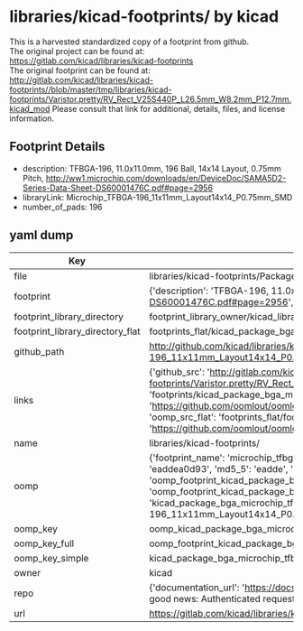 # libraries/kicad-footprints/ by kicad  
This is a harvested standardized copy of a footprint from github.  
The original project can be found at:  
https://gitlab.com/kicad/libraries/kicad-footprints  
The original footprint can be found at:
http://gitlab.com/kicad/libraries/kicad-footprints//blob/master/tmp/libraries/kicad-footprints/Varistor.pretty/RV_Rect_V25S440P_L26.5mm_W8.2mm_P12.7mm.kicad_mod
Please consult that link for additional, details, files, and license information.  
## Footprint Details
* description: TFBGA-196, 11.0x11.0mm, 196 Ball, 14x14 Layout, 0.75mm Pitch, http://ww1.microchip.com/downloads/en/DeviceDoc/SAMA5D2-Series-Data-Sheet-DS60001476C.pdf#page=2956  
* libraryLink: Microchip_TFBGA-196_11x11mm_Layout14x14_P0.75mm_SMD  
* number_of_pads: 196  
## yaml dump  
| Key | Value |  
| --- | --- |  
| file | libraries/kicad-footprints/Package_BGA.pretty/Microchip_TFBGA-196_11x11mm_Layout14x14_P0.75mm_SMD.kicad_mod |  
| footprint | {'description': 'TFBGA-196, 11.0x11.0mm, 196 Ball, 14x14 Layout, 0.75mm Pitch, http://ww1.microchip.com/downloads/en/DeviceDoc/SAMA5D2-Series-Data-Sheet-DS60001476C.pdf#page=2956', 'libraryLink': 'Microchip_TFBGA-196_11x11mm_Layout14x14_P0.75mm_SMD', 'number_of_pads': 196} |  
| footprint_library_directory | footprint_library_owner/kicad_libraries/kicad-footprints/ |  
| footprint_library_directory_flat | footprints_flat/kicad_package_bga_microchip_tfbga_196_11x11mm_layout14x14_p0_75mm_smd/working |  
| github_path | http://github.com/kicad/libraries/kicad-footprints//blob/master/tmp/libraries/kicad-footprints/Package_BGA.pretty/Microchip_TFBGA-196_11x11mm_Layout14x14_P0.75mm_SMD.kicad_mod |  
| links | {'github_src': 'http://gitlab.com/kicad/libraries/kicad-footprints//blob/master/tmp/libraries/kicad-footprints/Varistor.pretty/RV_Rect_V25S440P_L26.5mm_W8.2mm_P12.7mm.kicad_mod', 'github_src_repo': 'https://gitlab.com/kicad/libraries/kicad-footprints', 'oomp_bot': 'footprints/kicad_package_bga_microchip_tfbga_196_11x11mm_layout14x14_p0_75mm_smd/working', 'oomp_bot_github': 'https://github.com/oomlout/oomlout_oomp_footprint_bot/tree/main/footprints/kicad_package_bga_microchip_tfbga_196_11x11mm_layout14x14_p0_75mm_smd/working', 'oomp_src_flat': 'footprints_flat/footprints_flat/kicad_package_bga_microchip_tfbga_196_11x11mm_layout14x14_p0_75mm_smd/working', 'oomp_src_flat_github': 'https://github.com/oomlout/oomlout_oomp_footprint_src/tree/main/footprints_flat/kicad_package_bga_microchip_tfbga_196_11x11mm_layout14x14_p0_75mm_smd/working'} |  
| name | libraries/kicad-footprints/ |  
| oomp | {'footprint_name': 'microchip_tfbga_196_11x11mm_layout14x14_p0_75mm_smd', 'library_name': 'package_bga', 'md5': 'eaddea0d93f9fb936661867376fa2716', 'md5_10': 'eaddea0d93', 'md5_5': 'eadde', 'md5_6': 'eaddea', 'oomp_key': 'oomp_kicad_package_bga_microchip_tfbga_196_11x11mm_layout14x14_p0_75mm_smd', 'oomp_key_extra': 'oomp_footprint_kicad_package_bga_microchip_tfbga_196_11x11mm_layout14x14_p0_75mm_smd', 'oomp_key_full': 'oomp_footprint_kicad_package_bga_microchip_tfbga_196_11x11mm_layout14x14_p0_75mm_smd_eaddea', 'oomp_key_simple': 'kicad_package_bga_microchip_tfbga_196_11x11mm_layout14x14_p0_75mm_smd', 'original_filename': 'libraries/kicad-footprints/Package_BGA.pretty/Microchip_TFBGA-196_11x11mm_Layout14x14_P0.75mm_SMD.kicad_mod', 'owner_name': 'kicad'} |  
| oomp_key | oomp_kicad_package_bga_microchip_tfbga_196_11x11mm_layout14x14_p0_75mm_smd |  
| oomp_key_full | oomp_footprint_kicad_package_bga_microchip_tfbga_196_11x11mm_layout14x14_p0_75mm_smd |  
| oomp_key_simple | kicad_package_bga_microchip_tfbga_196_11x11mm_layout14x14_p0_75mm_smd |  
| owner | kicad |  
| repo | {'documentation_url': 'https://docs.github.com/rest/overview/resources-in-the-rest-api#rate-limiting', 'message': "API rate limit exceeded for 84.66.173.59. (But here's the good news: Authenticated requests get a higher rate limit. Check out the documentation for more details.)"} |  
| url | https://gitlab.com/kicad/libraries/kicad-footprints |  

